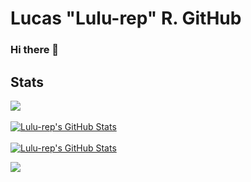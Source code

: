 # Lucas "Lulu-rep" R. GitHub

### Hi there 👋
## Stats
<a href="https://github.com/Lulu-rep">
    <img align="center" src="https://github-readme-stats.vercel.app/api/top-langs/?username=Lulu-rep&title_color=ffffff&text_color=c9cacc&icon_color=2bbc8a&bg_color=642eda&size_weight=1&count_weight=2&layout=pie&langs_count=20" />
  </a>
<br><br>
<a href="https://github.com/Lulu-rep">
  <img align="center" src="https://github-readme-stats.vercel.app/api?username=Lulu-rep&show_icons=true&line_height=27&count_private=true&theme=synthwave" alt="Lulu-rep's GitHub Stats" />
</a>
<br><br>
<a href="https://wakatime.com/@LuluRep">
  <img align="center" src="https://github-readme-stats.vercel.app/api/wakatime?username=@LuluRep&theme=synthwave&count_private=true" alt="Lulu-rep's GitHub Stats" />
</a>


![](https://hit.yhype.me/github/profile?user_id=52868615)
<!-- Resources -->
<!-- Icons: https://simpleicons.org/ -->
<!-- GitHub Stats: https://github.com/anuraghazra/github-readme-stats -->
<!-- Emojis: https://emojipedia.org/emoji/ -->
<!-- HTML Emojis: https://www.fileformat.info/index.htm -->
<!-- Shields: https://shields.io/ -->
<!-- Awesome GitHub Profile README: https://github.com/abhisheknaiidu/awesome-github-profile-readme -->
